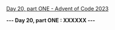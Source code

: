[Day 20, part ONE - Advent of Code 2023](https://adventofcode.com/2023/day/20)

**--- Day 20, part ONE : XXXXXX ---**

